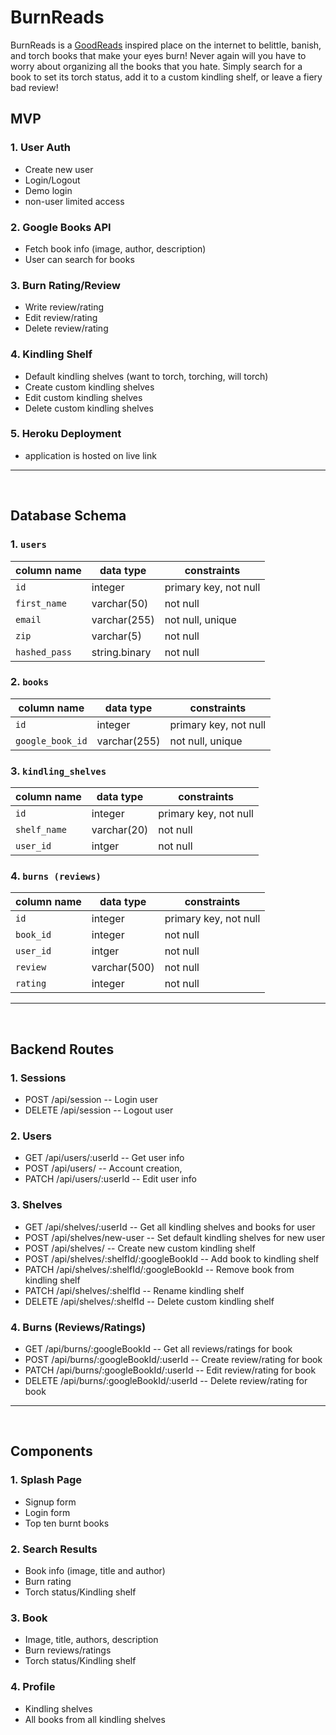 # BurnReads
BurnReads is a [GoodReads](https://www.goodreads.com/) inspired place on the internet to belittle, banish, and torch books that make your eyes burn! Never again will you have to worry about organizing all the books that you hate.
Simply search for a book to set its torch status, add it to a custom kindling shelf, or leave a fiery bad review! 

## MVP

### 1. User Auth

- Create new user
- Login/Logout
- Demo login
- non-user limited access

### 2. Google Books API
- Fetch book info (image, author, description)
- User can search for books

### 3. Burn Rating/Review

- Write review/rating
- Edit review/rating
- Delete review/rating

### 4. Kindling Shelf

- Default kindling shelves (want to torch, torching, will torch)
- Create custom kindling shelves
- Edit custom kindling shelves
- Delete custom kindling shelves

### 5. Heroku Deployment
- application is hosted on live link

---
<br/>

## Database Schema

### 1. `users`
|column name|data type|constraints|
|----------|----------|----------|
|`id`|integer|primary key, not null|
|`first_name`|varchar(50)|not null|
|`email`|varchar(255)|not null, unique|
|`zip`|varchar(5)|not null|
|`hashed_pass`|string.binary|not null|

### 2. `books`
|column name|data type|constraints|
|----------|----------|----------|
|`id`|integer|primary key, not null|
|`google_book_id`|varchar(255)|not null, unique|


### 3. `kindling_shelves`
|column name|data type|constraints|
|----------|----------|----------|
|`id`|integer|primary key, not null|
|`shelf_name`|varchar(20)|not null|
|`user_id`|intger|not null|


### 4. `burns (reviews)`
|column name|data type|constraints|
|----------|----------|----------|
|`id`|integer|primary key, not null|
|`book_id`|integer|not null|
|`user_id`|intger|not null|
|`review`|varchar(500)|not null|
|`rating`|integer|not null|

---
<br/>

## Backend Routes
### 1. Sessions
- POST /api/session -- Login user
- DELETE /api/session -- Logout user

### 2. Users
- GET /api/users/:userId -- Get user info
- POST /api/users/ -- Account creation, 
- PATCH /api/users/:userId -- Edit user info

### 3. Shelves
- GET /api/shelves/:userId -- Get all kindling shelves and books for user
- POST /api/shelves/new-user -- Set default kindling shelves for new user
- POST /api/shelves/ -- Create new custom kindling shelf
- POST /api/shelves/:shelfId/:googleBookId -- Add book to kindling shelf
- PATCH /api/shelves/:shelfId/:googleBookId -- Remove book from kindling shelf
- PATCH /api/shelves/:shelfId -- Rename kindling shelf
- DELETE /api/shelves/:shelfId -- Delete custom kindling shelf


### 4. Burns (Reviews/Ratings)
- GET /api/burns/:googleBookId -- Get all reviews/ratings for book
- POST /api/burns/:googleBookId/:userId -- Create review/rating for book
- PATCH /api/burns/:googleBookId/:userId -- Edit review/rating for book
- DELETE /api/burns/:googleBookId/:userId -- Delete review/rating for book

---
<br/>

## Components
### 1. Splash Page
- Signup form
- Login form
- Top ten burnt books

### 2. Search Results
- Book info (image, title and author)
- Burn rating
- Torch status/Kindling shelf

### 3. Book
- Image, title, authors, description
- Burn reviews/ratings
- Torch status/Kindling shelf

### 4. Profile
- Kindling shelves
- All books from all kindling shelves





